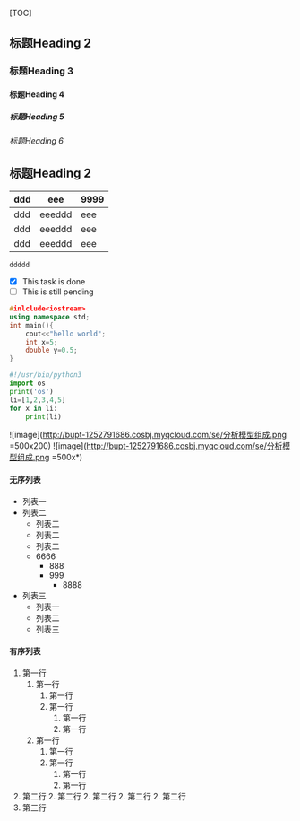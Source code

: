 [TOC]

## 标题Heading 2               
### 标题Heading 3
#### 标题Heading 4
##### 标题Heading 5
###### 标题Heading 6

## 标题Heading 2


ddd | eee | 9999
--- | --- | ---
ddd | eeeddd | eee
ddd | eeeddd | eee
ddd | eeeddd | eee


```
ddddd
```

 - [x] This task is done
 - [ ] This is still pending
 
```C++
#inlclude<iostream>
using namespace std;
int main(){
	cout<<"hello world";
	int x=5;
	double y=0.5;
}
```

```python
#!/usr/bin/python3
import os
print('os')
li=[1,2,3,4,5]
for x in li:
    print(li)
```

![image](http://bupt-1252791686.cosbj.myqcloud.com/se/分析模型组成.png =500x200)
![image](http://bupt-1252791686.cosbj.myqcloud.com/se/分析模型组成.png =500x*)


#### 无序列表
                
+ 列表一
+ 列表二
    + 列表二
    + 列表二
    + 列表二
    - 6666
        * 888
        * 999
            + 8888
+ 列表三
    * 列表一
    * 列表二
    * 列表三

#### 有序列表
                
1. 第一行
    1. 第一行
        1. 第一行
        1. 第一行
            1. 第一行
            1. 第一行
    1. 第一行
        1. 第一行
        1. 第一行
            1. 第一行
            1. 第一行
2. 第二行
    2. 第二行
    2. 第二行
        2. 第二行
            2. 第二行
4. 第三行